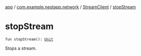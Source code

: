 [app](../../index.md) / [com.example.nestapp.network](../index.md) / [StreamClient](index.md) / [stopStream](./stop-stream.md)

# stopStream

`fun stopStream(): `[`Unit`](https://kotlinlang.org/api/latest/jvm/stdlib/kotlin/-unit/index.html)

Stops a stream.

